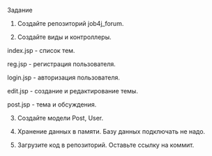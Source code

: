 Задание

1. Создайте репозиторий job4j_forum.

2. Создайте виды и контроллеры.

index.jsp - список тем.

reg.jsp - регистрация пользователя.

login.jsp - авторизация пользователя.

edit.jsp - создание и редактирование темы.

post.jsp - тема и обсуждения.

3. Создайте модели Post, User.

4. Хранение данных в памяти. Базу данных подключать не надо.

5. Загрузите код в репозиторий. Оставьте ссылку на коммит.